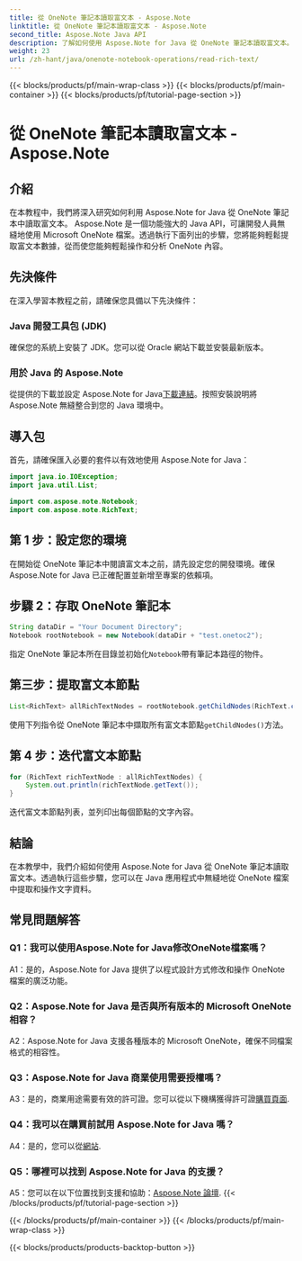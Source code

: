 ```yaml
---
title: 從 OneNote 筆記本讀取富文本 - Aspose.Note
linktitle: 從 OneNote 筆記本讀取富文本 - Aspose.Note
second_title: Aspose.Note Java API
description: 了解如何使用 Aspose.Note for Java 從 OneNote 筆記本讀取富文本。透過無縫 OneNote 整合增強您的 Java 應用程式。
weight: 23
url: /zh-hant/java/onenote-notebook-operations/read-rich-text/
---
```


{{< blocks/products/pf/main-wrap-class >}}
{{< blocks/products/pf/main-container >}}
{{< blocks/products/pf/tutorial-page-section >}}

# 從 OneNote 筆記本讀取富文本 - Aspose.Note

## 介紹

在本教程中，我們將深入研究如何利用 Aspose.Note for Java 從 OneNote 筆記本中讀取富文本。 Aspose.Note 是一個功能強大的 Java API，可讓開發人員無縫地使用 Microsoft OneNote 檔案。透過執行下面列出的步驟，您將能夠輕鬆提取富文本數據，從而使您能夠輕鬆操作和分析 OneNote 內容。

## 先決條件

在深入學習本教程之前，請確保您具備以下先決條件：

### Java 開發工具包 (JDK)

確保您的系統上安裝了 JDK。您可以從 Oracle 網站下載並安裝最新版本。

### 用於 Java 的 Aspose.Note

從提供的下載並設定 Aspose.Note for Java[下載連結](https://releases.aspose.com/note/java/)。按照安裝說明將 Aspose.Note 無縫整合到您的 Java 環境中。

## 導入包

首先，請確保匯入必要的套件以有效地使用 Aspose.Note for Java：

```java
import java.io.IOException;
import java.util.List;

import com.aspose.note.Notebook;
import com.aspose.note.RichText;
```

## 第 1 步：設定您的環境

在開始從 OneNote 筆記本中閱讀富文本之前，請先設定您的開發環境。確保 Aspose.Note for Java 已正確配置並新增至專案的依賴項。

## 步驟 2：存取 OneNote 筆記本

```java
String dataDir = "Your Document Directory";
Notebook rootNotebook = new Notebook(dataDir + "test.onetoc2");
```

指定 OneNote 筆記本所在目錄並初始化`Notebook`帶有筆記本路徑的物件。

## 第三步：提取富文本節點

```java
List<RichText> allRichTextNodes = rootNotebook.getChildNodes(RichText.class);
```

使用下列指令從 OneNote 筆記本中擷取所有富文本節點`getChildNodes()`方法。

## 第 4 步：迭代富文本節點

```java
for (RichText richTextNode : allRichTextNodes) {
    System.out.println(richTextNode.getText());
}
```

迭代富文本節點列表，並列印出每個節點的文字內容。

## 結論

在本教學中，我們介紹如何使用 Aspose.Note for Java 從 OneNote 筆記本讀取富文本。透過執行這些步驟，您可以在 Java 應用程式中無縫地從 OneNote 檔案中提取和操作文字資料。

## 常見問題解答

### Q1：我可以使用Aspose.Note for Java修改OneNote檔案嗎？

A1：是的，Aspose.Note for Java 提供了以程式設計方式修改和操作 OneNote 檔案的廣泛功能。

### Q2：Aspose.Note for Java 是否與所有版本的 Microsoft OneNote 相容？

A2：Aspose.Note for Java 支援各種版本的 Microsoft OneNote，確保不同檔案格式的相容性。

### Q3：Aspose.Note for Java 商業使用需要授權嗎？

 A3：是的，商業用途需要有效的許可證。您可以從以下機構獲得許可證[購買頁面](https://purchase.aspose.com/buy).

### Q4：我可以在購買前試用 Aspose.Note for Java 嗎？

A4：是的，您可以從[網站](https://releases.aspose.com/).

### Q5：哪裡可以找到 Aspose.Note for Java 的支援？

A5：您可以在以下位置找到支援和協助：[Aspose.Note 論壇](https://forum.aspose.com/c/note/28).
{{< /blocks/products/pf/tutorial-page-section >}}

{{< /blocks/products/pf/main-container >}}
{{< /blocks/products/pf/main-wrap-class >}}

{{< blocks/products/products-backtop-button >}}

